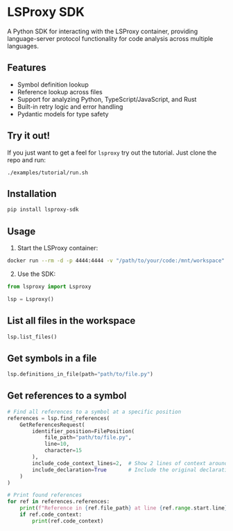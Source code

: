 # LSProxy SDK

A Python SDK for interacting with the LSProxy container, providing language-server protocol functionality for code analysis across multiple languages.

## Features

- Symbol definition lookup
- Reference lookup across files
- Support for analyzing Python, TypeScript/JavaScript, and Rust
- Built-in retry logic and error handling
- Pydantic models for type safety

## Try it out!
If you just want to get a feel for `lsproxy` try out the tutorial. Just clone the repo and run:

```
./examples/tutorial/run.sh
```

## Installation

```bash
pip install lsproxy-sdk
```

## Usage

1. Start the LSProxy container:
```bash
docker run --rm -d -p 4444:4444 -v "/path/to/your/code:/mnt/workspace" --name lsproxy agenticlabs/lsproxy:0.1.0a1
```

2. Use the SDK:
```python
from lsproxy import Lsproxy

lsp = Lsproxy()
```

## List all files in the workspace
```python
lsp.list_files()
```

## Get symbols in a file
```python
lsp.definitions_in_file(path="path/to/file.py")
```

## Get references to a symbol
```python
# Find all references to a symbol at a specific position
references = lsp.find_references(
    GetReferencesRequest(
        identifier_position=FilePosition(
            file_path="path/to/file.py",
            line=10,
            character=15
        ),
        include_code_context_lines=2,  # Show 2 lines of context around each reference
        include_declaration=True       # Include the original declaration
    )
)

# Print found references
for ref in references.references:
    print(f"Reference in {ref.file_path} at line {ref.range.start.line}")
    if ref.code_context:
        print(ref.code_context)
```



